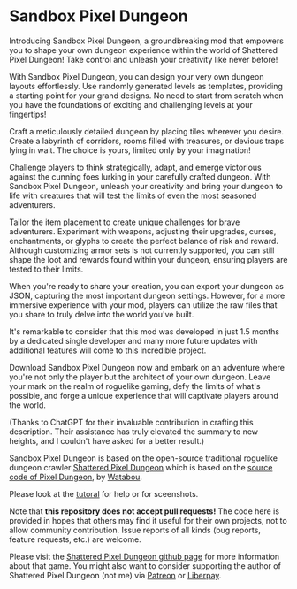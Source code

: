 # Sandbox Pixel Dungeon
Introducing Sandbox Pixel Dungeon, a groundbreaking mod that empowers you to shape your own dungeon experience within the world of Shattered Pixel Dungeon! Take control and unleash your creativity like never before!

With Sandbox Pixel Dungeon, you can design your very own dungeon layouts effortlessly. Use randomly generated levels as templates, providing a starting point for your grand designs. No need to start from scratch when you have the foundations of exciting and challenging levels at your fingertips!

Craft a meticulously detailed dungeon by placing tiles wherever you desire. Create a labyrinth of corridors, rooms filled with treasures, or devious traps lying in wait. The choice is yours, limited only by your imagination!

Challenge players to think strategically, adapt, and emerge victorious against the cunning foes lurking in your carefully crafted dungeon. With Sandbox Pixel Dungeon, unleash your creativity and bring your dungeon to life with creatures that will test the limits of even the most seasoned adventurers.

Tailor the item placement to create unique challenges for brave adventurers. Experiment with weapons, adjusting their upgrades, curses, enchantments, or glyphs to create the perfect balance of risk and reward. Although customizing armor sets is not currently supported, you can still shape the loot and rewards found within your dungeon, ensuring players are tested to their limits.

When you're ready to share your creation, you can export your dungeon as JSON, capturing the most important dungeon settings. However, for a more immersive experience with your mod, players can utilize the raw files that you share to truly delve into the world you've built.

It's remarkable to consider that this mod was developed in just 1.5 months by a dedicated single developer and many more future updates with additional features will come to this incredible project.

Download Sandbox Pixel Dungeon now and embark on an adventure where you're not only the player but the architect of your own dungeon. Leave your mark on the realm of roguelike gaming, defy the limits of what's possible, and forge a unique experience that will captivate players around the world.

(Thanks to ChatGPT for their invaluable contribution in crafting this description. Their assistance has truly elevated the summary to new heights, and I couldn't have asked for a better result.)


Sandbox Pixel Dungeon is based on the open-source traditional roguelike dungeon crawler [Shattered Pixel Dungeon](https://shatteredpixel.com/shatteredpd/) which is based on the [source code of Pixel Dungeon](https://github.com/00-Evan/pixel-dungeon-gradle), by [Watabou](https://www.watabou.ru).

Please look at the [tutoral](https://docs.google.com/document/d/1LEx8uZYdv04ndrITJeUttdphXp_hkJ5WDdysWNQTXyY) for help or for sceenshots.

Note that **this repository does not accept pull requests!** The code here is provided in hopes that others may find it useful for their own projects, not to allow community contribution. Issue reports of all kinds (bug reports, feature requests, etc.) are welcome.

Please visit the [Shattered Pixel Dungeon github page](https://github.com/00-Evan/shattered-pixel-dungeon) for more information about that game.
You might also want to consider supporting the author of Shattered Pixel Dungeon (not me) via [Patreon](patreon.com/ShatteredPixel) or [Liberpay](liberapay.com/Shattered_Pixel).